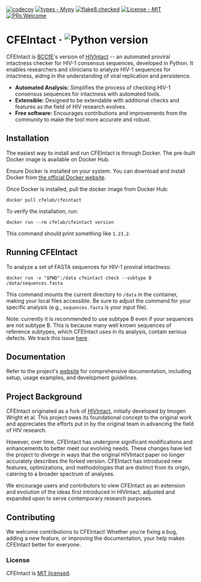 
[![codecov](https://codecov.io/gh/cfe-lab/CFEIntact/branch/master/graph/badge.svg?token=OCYKUD7QET)](https://codecov.io/gh/cfe-lab/CFEIntact)
[![types - Mypy](https://img.shields.io/badge/types-Mypy-blue.svg)](https://github.com/python/mypy)
[![flake8 checked](https://img.shields.io/badge/flake8-checked-blueviolet.svg)](https://github.com/PyCQA/flake8)
[![License - MIT](https://img.shields.io/badge/license-MIT-9400d3.svg)](https://spdx.org/licenses/)
[![PRs Welcome](https://img.shields.io/badge/PRs-welcome-brightgreen.svg)](https://github.com/cfe-lab/CFEIntact/pulls)

# CFEIntact &middot; ![Python version](https://img.shields.io/badge/python-3.6+-blue.svg)

CFEIntact is [BCCfE](https://github.com/cfe-lab)'s version of [HIVIntact](https://github.com/ramics/HIVIntact) -- an automated proviral intactness checker for HIV-1 consensus sequences, developed in Python. It enables researchers and clinicians to analyze HIV-1 sequences for intactness, aiding in the understanding of viral replication and persistence.

- **Automated Analysis:** Simplifies the process of checking HIV-1 consensus sequences for intactness with automated tools.
- **Extensible:** Designed to be extendable with additional checks and features as the field of HIV research evolves.
- **Free software:** Encourages contributions and improvements from the community to make the tool more accurate and robust.

## Installation

The easiest way to install and run CFEIntact is through Docker. The pre-built Docker image is available on Docker Hub.

Ensure Docker is installed on your system. You can download and install Docker from [the official Docker website](https://www.docker.com/get-started).

Once Docker is installed, pull the docker image from Docker Hub:

```shell
docker pull cfelab/cfeintact
```

To verify the installation, run:

```shell
docker run --rm cfelab/cfeintact version
```

This command should print something like `1.23.2`.

## Running CFEIntact

To analyze a set of FASTA sequences for HIV-1 proviral intactness:

```shell
docker run -v "$PWD":/data cfeintact check --subtype B /data/sequences.fasta
```

This command mounts the current directory to `/data` in the container, making your local files accessible. Be sure to adjust the command for your specific analysis (e.g., `sequences.fasta` is your input file).

Note: currently it is recommended to use subtype B even if your sequences are not subtype B.
This is because many well known sequences of reference subtypes, which CFEIntact uses in its analysis, contain serious defects.
We track this issue [here](https://github.com/cfe-lab/CFEIntact/issues/5).

## Documentation

Refer to the project's [website](https://cfe-lab.github.io/CFEIntact) for comprehensive documentation, including setup, usage examples, and development guidelines.

## Project Background

CFEIntact originated as a fork of [HIVIntact](https://github.com/ramics/HIVIntact), initially developed by Imogen Wright et al. This project owes its foundational concept to the original work and appreciates the efforts put in by the original team in advancing the field of HIV research.

However, over time, CFEIntact has undergone significant modifications and enhancements to better meet our evolving needs. These changes have led the project to diverge in ways that the original HIVIntact paper no longer accurately describes the forked version. CFEIntact has introduced new features, optimizations, and methodologies that are distinct from its origin, catering to a broader spectrum of analyses.

We encourage users and contributors to view CFEIntact as an extension and evolution of the ideas first introduced in HIVIntact, adjusted and expanded upon to serve contemporary research purposes.

## Contributing

We welcome contributions to CFEIntact! Whether you're fixing a bug, adding a new feature, or improving the documentation, your help makes CFEIntact better for everyone.

### License

CFEIntact is [MIT licensed](./LICENSE).
